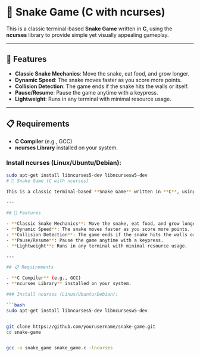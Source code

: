 # 🐍 Snake Game (C with ncurses)

This is a classic terminal-based **Snake Game** written in **C**, using the **ncurses** library to provide simple yet visually appealing gameplay.

---

## 🚀 Features

- **Classic Snake Mechanics**: Move the snake, eat food, and grow longer.
- **Dynamic Speed**: The snake moves faster as you score more points.
- **Collision Detection**: The game ends if the snake hits the walls or itself.
- **Pause/Resume**: Pause the game anytime with a keypress.
- **Lightweight**: Runs in any terminal with minimal resource usage.

---

## 📋 Requirements

- **C Compiler** (e.g., GCC)
- **ncurses Library** installed on your system.

### Install ncurses (Linux/Ubuntu/Debian):

```bash
sudo apt-get install libncurses5-dev libncursesw5-dev
# 🐍 Snake Game (C with ncurses)

This is a classic terminal-based **Snake Game** written in **C**, using the **ncurses** library to provide simple yet visually appealing gameplay.

---

## 🚀 Features

- **Classic Snake Mechanics**: Move the snake, eat food, and grow longer.
- **Dynamic Speed**: The snake moves faster as you score more points.
- **Collision Detection**: The game ends if the snake hits the walls or itself.
- **Pause/Resume**: Pause the game anytime with a keypress.
- **Lightweight**: Runs in any terminal with minimal resource usage.

---

## 📋 Requirements

- **C Compiler** (e.g., GCC)
- **ncurses Library** installed on your system.

### Install ncurses (Linux/Ubuntu/Debian):

```bash
sudo apt-get install libncurses5-dev libncursesw5-dev


git clone https://github.com/yourusername/snake-game.git
cd snake-game


gcc -o snake_game snake_game.c -lncurses
